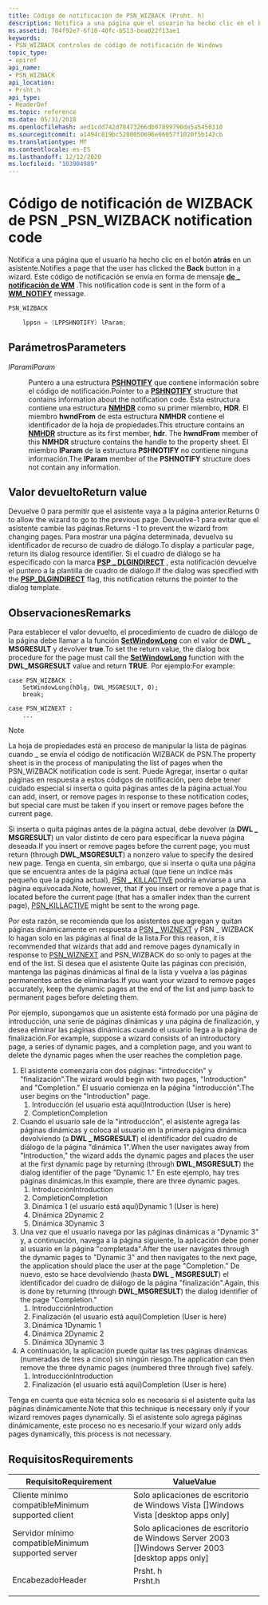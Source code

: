 ```yaml
---
title: Código de notificación de PSN_WIZBACK (Prsht. h)
description: Notifica a una página que el usuario ha hecho clic en el botón atrás en un asistente. Este código de notificación se envía en forma de mensaje de \_ notificación de WM.
ms.assetid: 784f92e7-6f10-40fc-b513-bea022f13ae1
keywords:
- PSN_WIZBACK controles de código de notificación de Windows
topic_type:
- apiref
api_name:
- PSN_WIZBACK
api_location:
- Prsht.h
api_type:
- HeaderDef
ms.topic: reference
ms.date: 05/31/2018
ms.openlocfilehash: aed1cdd742d78473266db07899796de5a5450310
ms.sourcegitcommit: a1494c819bc5200050696e66057f1020f5b142cb
ms.translationtype: MT
ms.contentlocale: es-ES
ms.lasthandoff: 12/12/2020
ms.locfileid: "103904989"
---
```

# <a name="psn_wizback-notification-code"></a><span data-ttu-id="da8d4-105">Código de notificación de WIZBACK de PSN \_</span><span class="sxs-lookup"><span data-stu-id="da8d4-105">PSN\_WIZBACK notification code</span></span>

<span data-ttu-id="da8d4-106">Notifica a una página que el usuario ha hecho clic en el botón **atrás** en un asistente.</span><span class="sxs-lookup"><span data-stu-id="da8d4-106">Notifies a page that the user has clicked the **Back** button in a wizard.</span></span> <span data-ttu-id="da8d4-107">Este código de notificación se envía en forma de mensaje [**de \_ notificación de WM**](wm-notify.md) .</span><span class="sxs-lookup"><span data-stu-id="da8d4-107">This notification code is sent in the form of a [**WM\_NOTIFY**](wm-notify.md) message.</span></span>


```C++
PSN_WIZBACK 

    lppsn = (LPPSHNOTIFY) lParam; 
```



## <a name="parameters"></a><span data-ttu-id="da8d4-108">Parámetros</span><span class="sxs-lookup"><span data-stu-id="da8d4-108">Parameters</span></span>

<dl> <dt>

<span data-ttu-id="da8d4-109">*lParam*</span><span class="sxs-lookup"><span data-stu-id="da8d4-109">*lParam*</span></span> 
</dt> <dd>

<span data-ttu-id="da8d4-110">Puntero a una estructura [**PSHNOTIFY**](/windows/desktop/api/Prsht/ns-prsht-pshnotify) que contiene información sobre el código de notificación.</span><span class="sxs-lookup"><span data-stu-id="da8d4-110">Pointer to a [**PSHNOTIFY**](/windows/desktop/api/Prsht/ns-prsht-pshnotify) structure that contains information about the notification code.</span></span> <span data-ttu-id="da8d4-111">Esta estructura contiene una estructura [**NMHDR**](/windows/desktop/api/richedit/ns-richedit-nmhdr) como su primer miembro, **HDR**. El miembro **hwndFrom** de esta estructura **NMHDR** contiene el identificador de la hoja de propiedades.</span><span class="sxs-lookup"><span data-stu-id="da8d4-111">This structure contains an [**NMHDR**](/windows/desktop/api/richedit/ns-richedit-nmhdr) structure as its first member, **hdr**. The **hwndFrom** member of this **NMHDR** structure contains the handle to the property sheet.</span></span> <span data-ttu-id="da8d4-112">El miembro **lParam** de la estructura **PSHNOTIFY** no contiene ninguna información.</span><span class="sxs-lookup"><span data-stu-id="da8d4-112">The **lParam** member of the **PSHNOTIFY** structure does not contain any information.</span></span>

</dd> </dl>

## <a name="return-value"></a><span data-ttu-id="da8d4-113">Valor devuelto</span><span class="sxs-lookup"><span data-stu-id="da8d4-113">Return value</span></span>

<span data-ttu-id="da8d4-114">Devuelve 0 para permitir que el asistente vaya a la página anterior.</span><span class="sxs-lookup"><span data-stu-id="da8d4-114">Returns 0 to allow the wizard to go to the previous page.</span></span> <span data-ttu-id="da8d4-115">Devuelve-1 para evitar que el asistente cambie las páginas.</span><span class="sxs-lookup"><span data-stu-id="da8d4-115">Returns -1 to prevent the wizard from changing pages.</span></span> <span data-ttu-id="da8d4-116">Para mostrar una página determinada, devuelva su identificador de recurso de cuadro de diálogo.</span><span class="sxs-lookup"><span data-stu-id="da8d4-116">To display a particular page, return its dialog resource identifier.</span></span> <span data-ttu-id="da8d4-117">Si el cuadro de diálogo se ha especificado con la marca [**PSP \_ DLGINDIRECT**](/windows/desktop/api/Prsht/ns-prsht-propsheetpagea_v2) , esta notificación devuelve el puntero a la plantilla de cuadro de diálogo.</span><span class="sxs-lookup"><span data-stu-id="da8d4-117">If the dialog was specified with the [**PSP\_DLGINDIRECT**](/windows/desktop/api/Prsht/ns-prsht-propsheetpagea_v2) flag, this notification returns the pointer to the dialog template.</span></span>

## <a name="remarks"></a><span data-ttu-id="da8d4-118">Observaciones</span><span class="sxs-lookup"><span data-stu-id="da8d4-118">Remarks</span></span>

<span data-ttu-id="da8d4-119">Para establecer el valor devuelto, el procedimiento de cuadro de diálogo de la página debe llamar a la función [**SetWindowLong**](/windows/desktop/api/winuser/nf-winuser-setwindowlonga) con el valor de **DWL \_ MSGRESULT** y devolver **true**.</span><span class="sxs-lookup"><span data-stu-id="da8d4-119">To set the return value, the dialog box procedure for the page must call the [**SetWindowLong**](/windows/desktop/api/winuser/nf-winuser-setwindowlonga) function with the **DWL\_MSGRESULT** value and return **TRUE**.</span></span> <span data-ttu-id="da8d4-120">Por ejemplo:</span><span class="sxs-lookup"><span data-stu-id="da8d4-120">For example:</span></span>

``` syntax
case PSN_WIZBACK :
    SetWindowLong(hDlg, DWL_MSGRESULT, 0);
    break;

case PSN_WIZNEXT :
    ...
```

> [!Note]  
> <span data-ttu-id="da8d4-121">La hoja de propiedades está en proceso de manipular la lista de páginas cuando \_ se envía el código de notificación WIZBACK de PSN.</span><span class="sxs-lookup"><span data-stu-id="da8d4-121">The property sheet is in the process of manipulating the list of pages when the PSN\_WIZBACK notification code is sent.</span></span> <span data-ttu-id="da8d4-122">Puede Agregar, insertar o quitar páginas en respuesta a estos códigos de notificación, pero debe tener cuidado especial si inserta o quita páginas antes de la página actual.</span><span class="sxs-lookup"><span data-stu-id="da8d4-122">You can add, insert, or remove pages in response to these notification codes, but special care must be taken if you insert or remove pages before the current page.</span></span>

 

<span data-ttu-id="da8d4-123">Si inserta o quita páginas antes de la página actual, debe devolver (a **DWL \_ MSGRESULT**) un valor distinto de cero para especificar la nueva página deseada.</span><span class="sxs-lookup"><span data-stu-id="da8d4-123">If you insert or remove pages before the current page, you must return (through **DWL\_MSGRESULT**) a nonzero value to specify the desired new page.</span></span> <span data-ttu-id="da8d4-124">Tenga en cuenta, sin embargo, que si inserta o quita una página que se encuentra antes de la página actual (que tiene un índice más pequeño que la página actual), [PSN \_ KILLACTIVE](psn-killactive.md) podría enviarse a una página equivocada.</span><span class="sxs-lookup"><span data-stu-id="da8d4-124">Note, however, that if you insert or remove a page that is located before the current page (that has a smaller index than the current page), [PSN\_KILLACTIVE](psn-killactive.md) might be sent to the wrong page.</span></span>

<span data-ttu-id="da8d4-125">Por esta razón, se recomienda que los asistentes que agregan y quitan páginas dinámicamente en respuesta a [PSN \_ WIZNEXT](psn-wiznext.md) y PSN \_ WIZBACK lo hagan solo en las páginas al final de la lista.</span><span class="sxs-lookup"><span data-stu-id="da8d4-125">For this reason, it is recommended that wizards that add and remove pages dynamically in response to [PSN\_WIZNEXT](psn-wiznext.md) and PSN\_WIZBACK do so only to pages at the end of the list.</span></span> <span data-ttu-id="da8d4-126">Si desea que el asistente Quite las páginas con precisión, mantenga las páginas dinámicas al final de la lista y vuelva a las páginas permanentes antes de eliminarlas.</span><span class="sxs-lookup"><span data-stu-id="da8d4-126">If you want your wizard to remove pages accurately, keep the dynamic pages at the end of the list and jump back to permanent pages before deleting them.</span></span>

<span data-ttu-id="da8d4-127">Por ejemplo, supongamos que un asistente está formado por una página de introducción, una serie de páginas dinámicas y una página de finalización, y desea eliminar las páginas dinámicas cuando el usuario llega a la página de finalización.</span><span class="sxs-lookup"><span data-stu-id="da8d4-127">For example, suppose a wizard consists of an introductory page, a series of dynamic pages, and a completion page, and you want to delete the dynamic pages when the user reaches the completion page.</span></span>

1.  <span data-ttu-id="da8d4-128">El asistente comenzaría con dos páginas: "introducción" y "finalización".</span><span class="sxs-lookup"><span data-stu-id="da8d4-128">The wizard would begin with two pages, "Introduction" and "Completion."</span></span> <span data-ttu-id="da8d4-129">El usuario comienza en la página "introducción".</span><span class="sxs-lookup"><span data-stu-id="da8d4-129">The user begins on the "Introduction" page.</span></span>
    1.  <span data-ttu-id="da8d4-130">Introducción (el usuario está aquí)</span><span class="sxs-lookup"><span data-stu-id="da8d4-130">Introduction (User is here)</span></span>
    2.  <span data-ttu-id="da8d4-131">Completion</span><span class="sxs-lookup"><span data-stu-id="da8d4-131">Completion</span></span>
2.  <span data-ttu-id="da8d4-132">Cuando el usuario sale de la "introducción", el asistente agrega las páginas dinámicas y coloca al usuario en la primera página dinámica devolviendo (a **DWL \_ MSGRESULT**) el identificador del cuadro de diálogo de la página "dinámica 1".</span><span class="sxs-lookup"><span data-stu-id="da8d4-132">When the user navigates away from "Introduction," the wizard adds the dynamic pages and places the user at the first dynamic page by returning (through **DWL\_MSGRESULT**) the dialog identifier of the page "Dynamic 1."</span></span> <span data-ttu-id="da8d4-133">En este ejemplo, hay tres páginas dinámicas.</span><span class="sxs-lookup"><span data-stu-id="da8d4-133">In this example, there are three dynamic pages.</span></span>
    1.  <span data-ttu-id="da8d4-134">Introducción</span><span class="sxs-lookup"><span data-stu-id="da8d4-134">Introduction</span></span>
    2.  <span data-ttu-id="da8d4-135">Completion</span><span class="sxs-lookup"><span data-stu-id="da8d4-135">Completion</span></span>
    3.  <span data-ttu-id="da8d4-136">Dinámica 1 (el usuario está aquí)</span><span class="sxs-lookup"><span data-stu-id="da8d4-136">Dynamic 1 (User is here)</span></span>
    4.  <span data-ttu-id="da8d4-137">Dinámica 2</span><span class="sxs-lookup"><span data-stu-id="da8d4-137">Dynamic 2</span></span>
    5.  <span data-ttu-id="da8d4-138">Dinámica 3</span><span class="sxs-lookup"><span data-stu-id="da8d4-138">Dynamic 3</span></span>
3.  <span data-ttu-id="da8d4-139">Una vez que el usuario navega por las páginas dinámicas a "Dynamic 3" y, a continuación, navega a la página siguiente, la aplicación debe poner al usuario en la página "completada".</span><span class="sxs-lookup"><span data-stu-id="da8d4-139">After the user navigates through the dynamic pages to "Dynamic 3" and then navigates to the next page, the application should place the user at the page "Completion."</span></span> <span data-ttu-id="da8d4-140">De nuevo, esto se hace devolviendo (hasta **DWL \_ MSGRESULT**) el identificador del cuadro de diálogo de la página "finalización".</span><span class="sxs-lookup"><span data-stu-id="da8d4-140">Again, this is done by returning (through **DWL\_MSGRESULT**) the dialog identifier of the page "Completion."</span></span>
    1.  <span data-ttu-id="da8d4-141">Introducción</span><span class="sxs-lookup"><span data-stu-id="da8d4-141">Introduction</span></span>
    2.  <span data-ttu-id="da8d4-142">Finalización (el usuario está aquí)</span><span class="sxs-lookup"><span data-stu-id="da8d4-142">Completion (User is here)</span></span>
    3.  <span data-ttu-id="da8d4-143">Dinámica 1</span><span class="sxs-lookup"><span data-stu-id="da8d4-143">Dynamic 1</span></span>
    4.  <span data-ttu-id="da8d4-144">Dinámica 2</span><span class="sxs-lookup"><span data-stu-id="da8d4-144">Dynamic 2</span></span>
    5.  <span data-ttu-id="da8d4-145">Dinámica 3</span><span class="sxs-lookup"><span data-stu-id="da8d4-145">Dynamic 3</span></span>
4.  <span data-ttu-id="da8d4-146">A continuación, la aplicación puede quitar las tres páginas dinámicas (numeradas de tres a cinco) sin ningún riesgo.</span><span class="sxs-lookup"><span data-stu-id="da8d4-146">The application can then remove the three dynamic pages (numbered three through five) safely.</span></span>
    1.  <span data-ttu-id="da8d4-147">Introducción</span><span class="sxs-lookup"><span data-stu-id="da8d4-147">Introduction</span></span>
    2.  <span data-ttu-id="da8d4-148">Finalización (el usuario está aquí)</span><span class="sxs-lookup"><span data-stu-id="da8d4-148">Completion (User is here)</span></span>

<span data-ttu-id="da8d4-149">Tenga en cuenta que esta técnica solo es necesaria si el asistente quita las páginas dinámicamente.</span><span class="sxs-lookup"><span data-stu-id="da8d4-149">Note that this technique is necessary only if your wizard removes pages dynamically.</span></span> <span data-ttu-id="da8d4-150">Si el asistente solo agrega páginas dinámicamente, este proceso no es necesario.</span><span class="sxs-lookup"><span data-stu-id="da8d4-150">If your wizard only adds pages dynamically, this process is not necessary.</span></span>

## <a name="requirements"></a><span data-ttu-id="da8d4-151">Requisitos</span><span class="sxs-lookup"><span data-stu-id="da8d4-151">Requirements</span></span>



| <span data-ttu-id="da8d4-152">Requisito</span><span class="sxs-lookup"><span data-stu-id="da8d4-152">Requirement</span></span> | <span data-ttu-id="da8d4-153">Value</span><span class="sxs-lookup"><span data-stu-id="da8d4-153">Value</span></span> |
|-------------------------------------|------------------------------------------------------------------------------------|
| <span data-ttu-id="da8d4-154">Cliente mínimo compatible</span><span class="sxs-lookup"><span data-stu-id="da8d4-154">Minimum supported client</span></span><br/> | <span data-ttu-id="da8d4-155">Solo aplicaciones de escritorio de Windows Vista \[\]</span><span class="sxs-lookup"><span data-stu-id="da8d4-155">Windows Vista \[desktop apps only\]</span></span><br/>                                     |
| <span data-ttu-id="da8d4-156">Servidor mínimo compatible</span><span class="sxs-lookup"><span data-stu-id="da8d4-156">Minimum supported server</span></span><br/> | <span data-ttu-id="da8d4-157">Solo aplicaciones de escritorio de Windows Server 2003 \[\]</span><span class="sxs-lookup"><span data-stu-id="da8d4-157">Windows Server 2003 \[desktop apps only\]</span></span><br/>                               |
| <span data-ttu-id="da8d4-158">Encabezado</span><span class="sxs-lookup"><span data-stu-id="da8d4-158">Header</span></span><br/>                   | <dl> <span data-ttu-id="da8d4-159"><dt>Prsht. h</dt></span><span class="sxs-lookup"><span data-stu-id="da8d4-159"><dt>Prsht.h</dt></span></span> </dl> |



 

